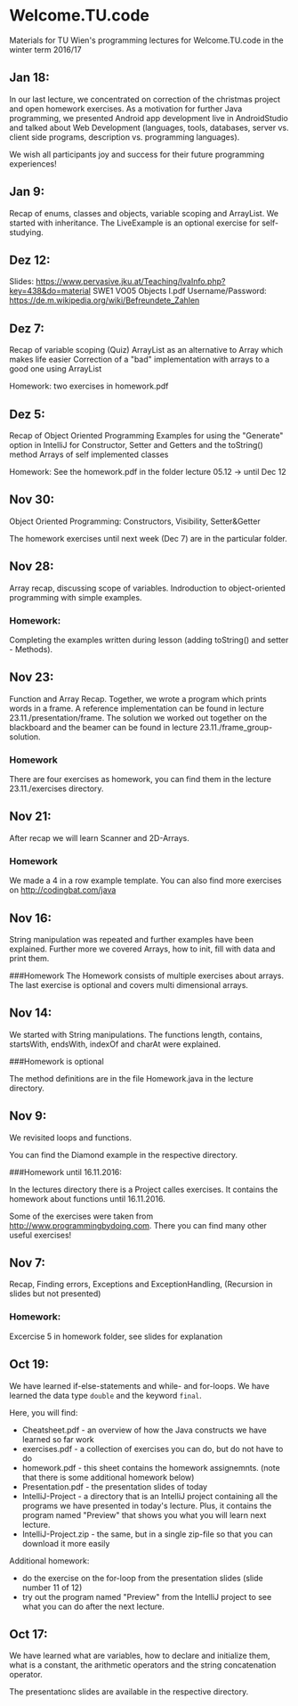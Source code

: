 # Welcome.TU.code

Materials for TU Wien's programming lectures for Welcome.TU.code in the winter term 2016/17

## Jan 18:
In our last lecture, we concentrated on correction of the christmas project and open homework exercises. As a motivation for further Java programming, we presented Android app development live in AndroidStudio and talked about Web Development (languages, tools, databases, server vs. client side programs, description vs. programming languages).

We wish all participants joy and success for their future programming experiences!

## Jan 9:
Recap of enums, classes and objects, variable scoping and ArrayList.
We started with inheritance.
The LiveExample is an optional exercise for self-studying.

## Dez 12:
Slides: https://www.pervasive.jku.at/Teaching/lvaInfo.php?key=438&do=material
SWE1 VO05 Objects I.pdf
Username/Password: https://de.m.wikipedia.org/wiki/Befreundete_Zahlen

## Dez 7:
Recap of variable scoping (Quiz)
ArrayList as an alternative to Array which makes life easier
Correction of a "bad" implementation with arrays to a good one using ArrayList

Homework: two exercises in homework.pdf

## Dez 5:
Recap of Object Oriented Programming
Examples for using the "Generate" option in IntelliJ for Constructor, Setter and Getters and the toString() method
Arrays of self implemented classes

Homework: See the homework.pdf in the folder lecture 05.12 -> until Dec 12

## Nov 30:
Object Oriented Programming: Constructors, Visibility, Setter&Getter

The homework exercises until next week (Dec 7) are in the particular folder.

## Nov 28:
Array recap, discussing scope of variables.
Indroduction to object-oriented programming with simple examples.

### Homework:
Completing the examples written during lesson (adding toString() and setter - Methods).

## Nov 23:
Function and Array Recap.
Together, we wrote a program which prints words in a frame. A reference implementation can be found in lecture 23.11./presentation/frame.
The solution we worked out together on the blackboard and the beamer can be found in lecture 23.11./frame_group-solution.

### Homework
There are four exercises as homework, you can find them in the lecture 23.11./exercises directory.

## Nov 21:
After recap we will learn Scanner and 2D-Arrays.

### Homework
We made a 4 in a row example template.
You can also find more exercises on http://codingbat.com/java

## Nov 16:
String manipulation was repeated and further examples have been explained. Further more we covered Arrays, how to init, fill with data and print them.

###Homework
The Homework consists of multiple exercises about arrays. The last exercise is optional and covers multi dimensional arrays.

## Nov 14:
We started with String manipulations. The functions length, contains, startsWith, endsWith, indexOf and charAt were explained.

###Homework is optional 

The method definitions are in the file Homework.java in the lecture directory. 

## Nov 9:
We revisited loops and functions.

You can find the Diamond example in the respective directory.

###Homework until 16.11.2016:

In the lectures directory there is a Project calles exercises.
It contains the homework about functions until 16.11.2016.


Some of the exercises were taken from http://www.programmingbydoing.com. 
There you can find many other useful exercises!

## Nov 7:
Recap,
Finding errors,
Exceptions and ExceptionHandling,
(Recursion in slides but not presented)

### Homework:
Excercise 5 in homework folder, see slides for explanation

## Oct 19:
We have learned if-else-statements and while- and for-loops.
We have learned the data type <code>double</code> and the keyword <code>final</code>.

Here, you will find:
* Cheatsheet.pdf - an overview of how the Java constructs we have learned so far work
* exercises.pdf - a collection of exercises you can do, but do not have to do
* homework.pdf - this sheet contains the homework assignemnts. (note that there is some additional homework below)
* Presentation.pdf - the presentation slides of today
* IntelliJ-Project - a directory that is an IntelliJ project containing all the programs we have presented in today's lecture. Plus, it contains the program named "Preview" that shows you what you will learn next lecture.
* IntelliJ-Project.zip - the same, but in a single zip-file so that you can download it more easily

Additional homework:
* do the exercise on the for-loop from the presentation slides (slide number 11 of 12)
* try out the program named "Preview" from the IntelliJ project to see what you can do after the next lecture.

## Oct 17:

We have learned what are variables, how to declare and initialize them, what is a constant, the arithmetic operators and the string concatenation operator.

The presentationc slides are available in the respective directory.

